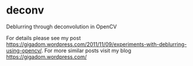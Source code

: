 # deconv
Deblurring through deconvolution in OpenCV

For details please see my post https://gigadom.wordpress.com/2011/11/09/experiments-with-deblurring-using-opencv/. 
For more similar posts visit my blog https://gigadom.wordpress.com/
